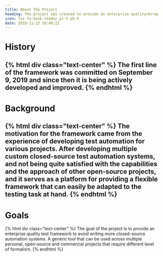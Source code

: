 ```yaml
---
title: About The Project
heading: The project was created to provide an enterprise quality<br>open-source test framework.
icon: fas fa-book-reader pt-5 pb-5
date: 2019-11-22 19:49:22
---
```


# <div class="fas fa-2x fa-history text-success"></div>
# History

{% html div class="text-center" %}
The first line of the framework was committed on September 9, 2019 and since then it
is being actively developed and improved.
{% endhtml %}
---

# <div class="fas fa-2x fa-landmark text-success"></div>
# Background

{% html div class="text-center" %}
The motivation for the framework came from the experience of developing test automation for various projects.
After developing multiple custom closed-source test automation systems,
and not being quite satisfied with the capabilities and the approach
of other open-source projects, and it serves as a platform for providing
a flexible framework that can easily be adapted to the testing task at hand.
{% endhtml %}
---

# <div class="far fa-2x fa-compass text-success"></div>
# Goals

{% html div class="text-center" %}
The goal of the project is to provide an enterprise quality test framework
to avoid writing more closed-source automation
systems. A generic tool that can be used across multiple
personal, open-source and commercial projects that require different
level of formalism.
{% endhtml %}
